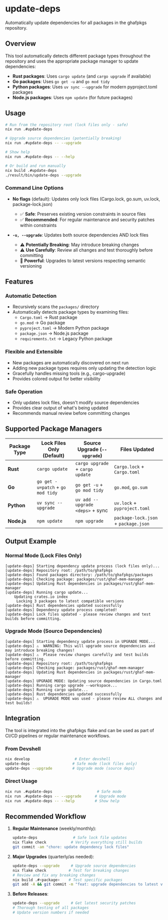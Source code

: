 # update-deps

Automatically update dependencies for all packages in the ghafpkgs repository.

## Overview

This tool automatically detects different package types throughout the repository and uses the appropriate package manager to update dependencies:

- **Rust packages**: Uses `cargo update` (and `cargo upgrade` if available)
- **Go packages**: Uses `go get -u` and `go mod tidy`
- **Python packages**: Uses `uv sync --upgrade` for modern pyproject.toml packages
- **Node.js packages**: Uses `npm update` (for future packages)

## Usage

```bash
# Run from the repository root (lock files only - safe)
nix run .#update-deps

# Upgrade source dependencies (potentially breaking)
nix run .#update-deps -- --upgrade

# Show help
nix run .#update-deps -- --help

# Or build and run manually
nix build .#update-deps
./result/bin/update-deps --upgrade
```

### Command Line Options

- **No flags** (default): Updates only lock files (Cargo.lock, go.sum, uv.lock, package-lock.json)
  - ✅ **Safe**: Preserves existing version constraints in source files
  - ✅ **Recommended**: For regular maintenance and security patches within constraints

- **`-u, --upgrade`**: Updates both source dependencies AND lock files
  - ⚠️ **Potentially Breaking**: May introduce breaking changes
  - ⚠️ **Use Carefully**: Review all changes and test thoroughly before committing
  - 🚀 **Powerful**: Upgrades to latest versions respecting semantic versioning

## Features

### Automatic Detection
- Recursively scans the `packages/` directory
- Automatically detects package types by examining files:
  - `Cargo.toml` → Rust package
  - `go.mod` → Go package
  - `pyproject.toml` → Modern Python package
  - `package.json` → Node.js package
  - `requirements.txt` → Legacy Python package

### Flexible and Extensible
- New packages are automatically discovered on next run
- Adding new package types requires only updating the detection logic
- Gracefully handles missing tools (e.g., cargo-upgrade)
- Provides colored output for better visibility

### Safe Operation
- Only updates lock files, doesn't modify source dependencies
- Provides clear output of what's being updated
- Recommends manual review before committing changes

## Supported Package Managers

| Package Type | Lock Files Only (Default) | Source Upgrade (`--upgrade`) | Files Updated |
|-------------|---------------------------|------------------------------|---------------|
| **Rust**    | `cargo update` | `cargo upgrade` + `cargo update` | `Cargo.lock` + `Cargo.toml` |
| **Go**      | `go get -u=patch` + `go mod tidy` | `go get -u` + `go mod tidy` | `go.mod`, `go.sum` |
| **Python**  | `uv sync --upgrade` | `uv add --upgrade <deps>` + sync | `uv.lock` + `pyproject.toml` |
| **Node.js** | `npm update` | `npm upgrade` | `package-lock.json` + `package.json` |

## Output Example

### Normal Mode (Lock Files Only)
```
[update-deps] Starting dependency update process (lock files only)...
[update-deps] Repository root: /path/to/ghafpkgs
[update-deps] Found packages directory: /path/to/ghafpkgs/packages
[update-deps] Checking package: packages/rust/ghaf-mem-manager
[update-deps] Updating Rust dependencies in packages/rust/ghaf-mem-manager
[update-deps] Running cargo update...
    Updating crates.io index
     Locking 3 packages to latest compatible versions
[update-deps] Rust dependencies updated successfully
[update-deps] Dependency update process completed!
[update-deps] Lock files updated - please review changes and test builds before committing.
```

### Upgrade Mode (Source Dependencies)
```
[update-deps] Starting dependency update process in UPGRADE MODE...
[update-deps] ⚠️  WARNING: This will upgrade source dependencies and may introduce breaking changes!
[update-deps] ⚠️  Please review changes carefully and test builds before committing.
[update-deps] Repository root: /path/to/ghafpkgs
[update-deps] Checking package: packages/rust/ghaf-mem-manager
[update-deps] Updating Rust dependencies in packages/rust/ghaf-mem-manager
[update-deps] UPGRADE MODE: Updating source dependencies in Cargo.toml
[update-deps] Running cargo upgrade --workspace...
[update-deps] Running cargo update...
[update-deps] Rust dependencies updated successfully
[update-deps] ⚠️  UPGRADE MODE was used - please review ALL changes and test builds!
```

## Integration

The tool is integrated into the ghafpkgs flake and can be used as part of CI/CD pipelines or regular maintenance workflows.

### From Devshell
```bash
nix develop                    # Enter devshell
update-deps                   # Safe mode (lock files only)
update-deps --upgrade         # Upgrade mode (source deps)
```

### Direct Usage
```bash
nix run .#update-deps                    # Safe mode
nix run .#update-deps -- --upgrade      # Upgrade mode
nix run .#update-deps -- --help         # Show help
```

## Recommended Workflow

1. **Regular Maintenance** (weekly/monthly):
   ```bash
   update-deps                # Safe lock file updates
   nix flake check           # Verify everything still builds
   git commit -am "chore: update dependency lock files"
   ```

2. **Major Upgrades** (quarterly/as needed):
   ```bash
   update-deps --upgrade     # Upgrade source dependencies
   nix flake check          # Test for breaking changes
   # Review and fix any breaking changes
   nix build .#<package>    # Test specific packages
   git add -A && git commit -m "feat: upgrade dependencies to latest versions"
   ```

3. **Before Releases**:
   ```bash
   update-deps --upgrade     # Get latest security patches
   # Thorough testing of all packages
   # Update version numbers if needed
   ```

